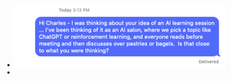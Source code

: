 - ![Screen Shot 2023-02-25 at 3.15.01 PM.png](../assets/Screen_Shot_2023-02-25_at_3.15.01_PM_1677356162029_0.png)
-